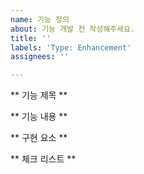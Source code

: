 ```yaml
---
name: 기능 정의
about: 기능 개발 전 작성해주세요.
title: ''
labels: 'Type: Enhancement'
assignees: ''

---
```


** 기능 제목 **

** 기능 내용 **

** 구현 요소 ** 

** 체크 리스트 **
